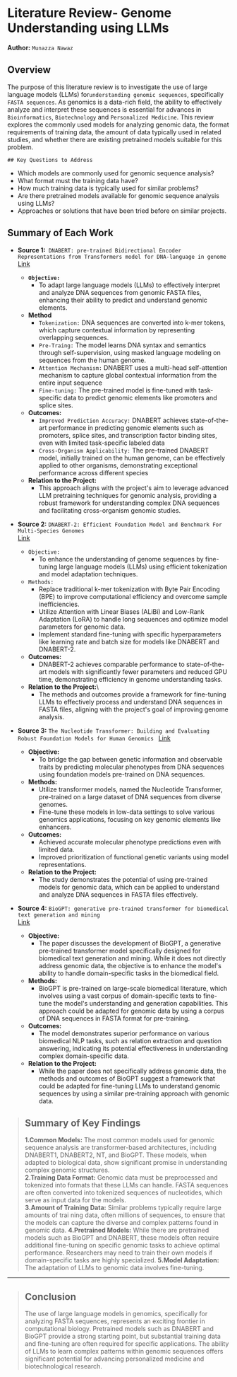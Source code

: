 # Literature Review- Genome Understanding using LLMs

 **Author:** `Munazza Nawaz`

## Overview

The purpose of this literature review is to investigate the use of large language models (LLMs) for`understanding genomic sequences`, specifically `FASTA sequences`. As genomics is a data-rich field, the ability to effectively analyze and interpret these sequences is essential for advances in `Bioinformatics`, `Biotechnology` and `Personalized Medicine`. This review explores the commonly used models for analyzing genomic data, the format requirements of training data, the amount of data typically used in related studies, and whether there are existing pretrained models suitable for this problem.

`## Key Questions to Address`

- Which models are commonly used for genomic sequence analysis?
- What format must the training data have?
- How much training data is typically used for similar problems?
- Are there pretrained models available for genomic sequence analysis using LLMs?
- Approaches or solutions that have been tried before on similar projects.

## Summary of Each Work

- **Source 1:**` DNABERT: pre-trained Bidirectional Encoder Representations from Transformers model for DNA-language in genome`\
[Link](https://academic.oup.com/bioinformatics/article/37/15/2112/6128680?login=false)
  - **`Objective:`**
    - To adapt large language models (LLMs) to effectively interpret and analyze DNA sequences from genomic FASTA files, enhancing their ability to predict and understand genomic elements.
  - **Method**
    - `Tokenization:` DNA sequences are converted into k-mer tokens, which capture contextual information by representing overlapping sequences.
    - `Pre-Traing:` The model learns DNA syntax and semantics through self-supervision, using masked language modeling on sequences from the human genome.
    - `Attention Mechanism:` DNABERT uses a multi-head self-attention mechanism to capture global contextual information from the entire input sequence
    - `Fine-tuning:` The pre-trained model is fine-tuned with task-specific data to predict genomic elements like promoters and splice sites.
  - **Outcomes:**
    - `Improved Prediction Accuracy:` DNABERT achieves state-of-the-art performance in predicting genomic elements such as promoters, splice sites, and transcription factor binding sites, even with limited task-specific labeled data
    - `Cross-Organism Applicability:` The pre-trained DNABERT model, initially trained on the human genome, can be effectively applied to other organisms, demonstrating exceptional performance across different species
  - **Relation to the Project:**
    - This approach aligns with the project's aim to leverage advanced LLM pretraining techniques for genomic analysis, providing a robust framework for understanding complex DNA sequences and facilitating cross-organism genomic studies.
- **Source 2:** `DNABERT-2: Efficient Foundation Model and Benchmark For Multi-Species Genomes`\
[Link](https://arxiv.org/html/2306.15006v2#S3)
  - `Objective:`
    - To enhance the understanding of genome sequences by fine-tuning large language models (LLMs) using efficient tokenization and model adaptation techniques.
  - `Methods:`
    - Replace traditional k-mer tokenization with Byte Pair Encoding (BPE) to improve computational efficiency and overcome sample inefficiencies.
    - Utilize Attention with Linear Biases (ALiBi) and Low-Rank Adaptation (LoRA) to handle long sequences and optimize model parameters for genomic data.
    - Implement standard fine-tuning with specific hyperparameters like learning rate and batch size for models like DNABERT and DNABERT-2.
  - **Outcomes:**
    - DNABERT-2 achieves comparable performance to state-of-the-art models with significantly fewer parameters and reduced GPU time, demonstrating efficiency in genome understanding tasks.
  - **Relation to the Project:**\
    - The methods and outcomes provide a framework for fine-tuning LLMs to effectively process and understand DNA sequences in FASTA files, aligning with the project's goal of improving genome analysis.

- **Source 3:** `The Nucleotide Transformer: Building and Evaluating Robust Foundation Models for Human Genomics
`
[Link](https://www.biorxiv.org/content/10.1101/2023.01.11.523679v3)
  - **Objective:**
    - To bridge the gap between genetic information and observable traits by predicting molecular phenotypes from DNA sequences using foundation models pre-trained on DNA sequences.
  - **Methods:**
    - Utilize transformer models, named the Nucleotide Transformer, pre-trained on a large dataset of DNA sequences from diverse genomes.
    - Fine-tune these models in low-data settings to solve various genomics applications, focusing on key genomic elements like enhancers.
  - **Outcomes:**
    - Achieved accurate molecular phenotype predictions even with limited data.
    - Improved prioritization of functional genetic variants using model representations.
  - **Relation to the Project:**
    - The study demonstrates the potential of using pre-trained models for genomic data, which can be applied to understand and analyze DNA sequences in FASTA files effectively.
- **Source 4:** `BioGPT: generative pre-trained transformer for biomedical text generation and mining`\
[Link](https://academic.oup.com/bib/article/23/6/bbac409/6713511?login=true)
  - **Objective:**
    - The paper discusses the development of BioGPT, a generative pre-trained transformer model specifically designed for biomedical text generation and mining. While it does not directly address genomic data, the objective is to enhance the model's ability to handle domain-specific tasks in the biomedical field.
  - **Methods:**
    - BioGPT is pre-trained on large-scale biomedical literature, which involves using a vast corpus of domain-specific texts to fine-tune the model's understanding and generation capabilities. This approach could be adapted for genomic data by using a corpus of DNA sequences in FASTA format for pre-training.
  - **Outcomes:**
    - The model demonstrates superior performance on various biomedical NLP tasks, such as relation extraction and question answering, indicating its potential effectiveness in understanding complex domain-specific data.
  - **Relation to the Project:**
    - While the paper does not specifically address genomic data, the methods and outcomes of BioGPT suggest a framework that could be adapted for fine-tuning LLMs to understand genomic sequences by using a similar pre-training approach with genomic data.

> ## Summary of Key Findings
>
>**1.Common Models:** The most common models used for genomic sequence analysis are transformer-based architectures, including DNABERT1, DNABERT2, NT, and BioGPT. These models, when adapted to biological data, show significant promise in understanding complex genomic structures.\
**2.Training Data Format:** Genomic data must be preprocessed and tokenized into formats that these LLMs can handle. FASTA sequences are often converted into tokenized sequences of nucleotides, which serve as input data for the models.\
**3.Amount of Training Data:** Similar problems typically require large amounts of trai ning data, often millions of sequences, to ensure that the models can capture the diverse and complex patterns found in genomic data.
**4.Pretrained Models:** While there are pretrained models such as BioGPT and DNABERT, these models often require additional fine-tuning on specific genomic tasks to achieve optimal performance. Researchers may need to train their own models if domain-specific tasks are highly specialized.
**5.Model Adaptation:** The adaptation of LLMs to genomic data involves fine-tuning.
-----

>## Conclusion
>
>The use of large language models in genomics, specifically for analyzing FASTA sequences, represents an exciting frontier in computational biology. Pretrained models such as DNABERT and BioGPT provide a strong starting point, but substantial training data and fine-tuning are often required for specific applications. The ability of LLMs to learn complex patterns within genomic sequences offers significant potential for advancing personalized medicine and biotechnological research.
